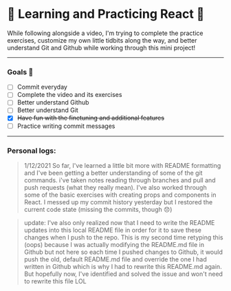# :seedling: Learning and Practicing React :seedling:

While following alongside a video, I'm trying to complete the practice exercises, customize my own little tidbits along the way, and better understand Git and Github while working through this mini project!

***

### Goals :mushroom: 

- [ ] Commit everyday
- [ ] Complete the video and its exercises
- [ ] Better understand Github
- [ ] Better understand Git
- [x] ~~Have fun with the finetuning and additional features~~
- [ ] Practice writing commit messages

---

### Personal logs:
>1/12/2021
So far, I've learned a little bit more with README formatting and I've been getting a better understanding of some of the git commands. i've taken notes reading through branches and pull and push requests (what they really mean). I've also worked through some of the basic exercises with creating props and components in React. I messed up my commit history yesterday but I restored the current code state (missing the commits, though :disappointed:)

>update: 
I've also only realized now that I need to write the README updates into this local README file in order for it to save these changes when I push to the repo. This is my second time retyping this (oops) because I was actually modifying the README.md file in Github but not here so each time I pushed changes to Github, it would push the old, default README.md file and override the one I had written in Github which is why I had to rewrite this README.md again. But hopefully now, I've identified and solved the issue and won't need to rewrite this file LOL
